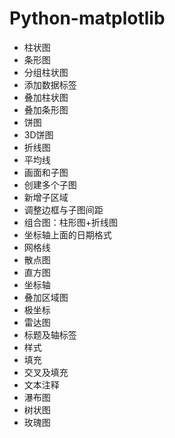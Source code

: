 # Python-matplotlib

- 柱状图
- 条形图
- 分组柱状图
- 添加数据标签
- 叠加柱状图
- 叠加条形图
- 饼图
- 3D饼图
- 折线图
- 平均线
- 画面和子图
- 创建多个子图
- 新增子区域
- 调整边框与子图间距
- 组合图：柱形图+折线图
- 坐标轴上面的日期格式
- 网格线
- 散点图
- 直方图
- 坐标轴
- 叠加区域图
- 极坐标
- 雷达图
- 标题及轴标签
- 样式
- 填充
- 交叉及填充
- 文本注释
- 瀑布图
- 树状图
- 玫瑰图


